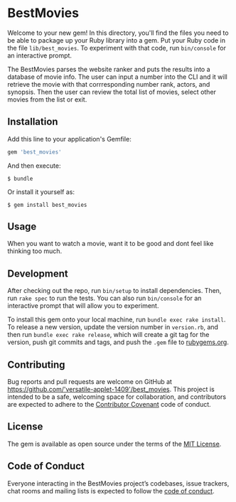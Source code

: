 # BestMovies

Welcome to your new gem! In this directory, you'll find the files you need to be able to package up your Ruby library into a gem. Put your Ruby code in the file `lib/best_movies`. To experiment with that code, run `bin/console` for an interactive prompt.

The BestMovies parses the website ranker and puts the results into a database of movie info. The user can input a number into the CLI and it will retrieve the movie with that corrresponding number rank, actors, and synopsis. Then the user can review the total list of movies, select other movies from the list or exit.

## Installation

Add this line to your application's Gemfile:

```ruby
gem 'best_movies'
```

And then execute:

    $ bundle

Or install it yourself as:

    $ gem install best_movies

## Usage

When you want to watch a movie, want it to be good and dont feel like thinking too much. 

## Development

After checking out the repo, run `bin/setup` to install dependencies. Then, run `rake spec` to run the tests. You can also run `bin/console` for an interactive prompt that will allow you to experiment.

To install this gem onto your local machine, run `bundle exec rake install`. To release a new version, update the version number in `version.rb`, and then run `bundle exec rake release`, which will create a git tag for the version, push git commits and tags, and push the `.gem` file to [rubygems.org](https://rubygems.org).

## Contributing

Bug reports and pull requests are welcome on GitHub at https://github.com/'versatile-applet-1409'/best_movies. This project is intended to be a safe, welcoming space for collaboration, and contributors are expected to adhere to the [Contributor Covenant](http://contributor-covenant.org) code of conduct.

## License

The gem is available as open source under the terms of the [MIT License](https://opensource.org/licenses/MIT).

## Code of Conduct

Everyone interacting in the BestMovies project’s codebases, issue trackers, chat rooms and mailing lists is expected to follow the [code of conduct](https://github.com/'versatile-applet-1409'/best_movies/blob/master/CODE_OF_CONDUCT.md).
